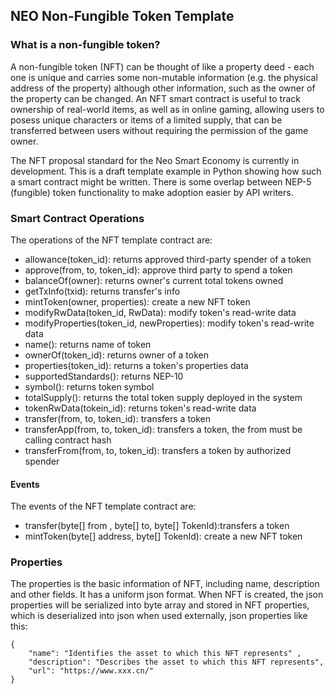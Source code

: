 ﻿## NEO Non-Fungible Token Template

### What is a non-fungible token?
A non-fungible token (NFT) can be thought of like a property deed - each one is unique and carries some non-mutable information (e.g. the physical address of the property) although other information, such as the owner of the property can be changed. An NFT smart contract is useful to track ownership of real-world items, as well as in online gaming, allowing users to posess unique characters or items of a limited supply, that can be transferred between users without requiring the permission of the game owner.

The NFT proposal standard for the Neo Smart Economy is currently in development. This is a draft template example in Python showing how such a smart contract might be written. There is some overlap between NEP-5 (fungible) token functionality to make adoption easier by API writers.

### Smart Contract Operations
The operations of the NFT template contract are:

* allowance(token_id): returns approved third-party spender of a token
* approve(from, to, token_id): approve third party to spend a token
* balanceOf(owner): returns owner's current total tokens owned
* getTxInfo(txid): returns transfer's info
* mintToken(owner, properties): create a new NFT token
* modifyRwData(token_id, RwData): modify token's read-write data
* modifyProperties(token_id, newProperties): modify token's read-write data
* name(): returns name of token
* ownerOf(token_id): returns owner of a token
* properties(token_id): returns a token's properties data
* supportedStandards(): returns NEP-10
* symbol(): returns token symbol
* totalSupply(): returns the total token supply deployed in the system
* tokenRwData(tokein_id): returns token's read-write data
* transfer(from, to, token_id): transfers a token
* transferApp(from, to, token_id): transfers a token, the from must be calling contract hash
* transferFrom(from, to, token_id): transfers a token by authorized spender

#### Events
The events of the NFT template contract are:

* transfer(byte[] from , byte[] to, byte[] TokenId):transfers a token
* mintToken(byte[] address, byte[] TokenId): create a new NFT token

### Properties

The properties is the basic information of NFT, including name, description and other fields. It has a uniform json format. When NFT is created, the json properties will be serialized into byte array and stored in NFT properties, which is deserialized into json when used externally, json properties like this:
```
{
    "name": "Identifies the asset to which this NFT represents" ,
    "description": "Describes the asset to which this NFT represents",
    "url": "https://www.xxx.cn/" 
}
```